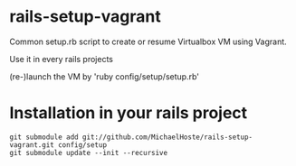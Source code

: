 rails-setup-vagrant
===================

Common setup.rb script to create or resume Virtualbox VM using Vagrant.

Use it in every rails projects

(re-)launch the VM by 'ruby config/setup/setup.rb'

# Installation in your rails project

    git submodule add git://github.com/MichaelHoste/rails-setup-vagrant.git config/setup
    git submodule update --init --recursive
